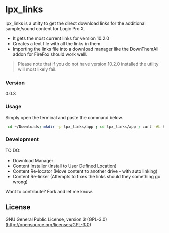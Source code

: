 # lpx_links

lpx_links is a utilty to get the direct download links for the additional sample/sound content for Logic Pro X.


  - It gets the most current links for version 10.2.0
  - Creates a text file with all the links in them.
  - Importing the links file into a download manager like the DownThemAll addon for FireFox should work well.

> Please note that if you do not have version 10.2.0
> installed the utility will most likely fail.


### Version
0.0.3


### Usage

Simply open the terminal and paste the command below.

```sh
 cd ~/Downloads; mkdir -p lpx_links/app ; cd lpx_links/app ; curl -#L https://github.com/davidteren/lpx_links/tarball/master | tar -xzv --strip-components 1 ; ./lpx_links.rb

```


### Development

TO DO:

* Download Manager
* Content Installer (Install to User Defined Location)
* Content Re-locator (Move content to another drive - with auto linking)
* Content Re-linker (Attempts to fixes the links should they something go wrong)


Want to contribute? Fork and let me know.

License
----

GNU General Public License, version 3 (GPL-3.0)
(http://opensource.org/licenses/GPL-3.0)
